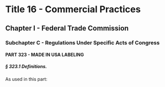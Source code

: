 
# Title 16 - Commercial Practices
## Chapter I - Federal Trade Commission
### Subchapter C - Regulations Under Specific Acts of Congress
#### PART 323 - MADE IN USA LABELING
##### § 323.1 Definitions.

As used in this part:
